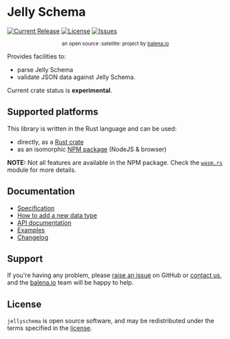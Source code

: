 # Jelly Schema

[![Current Release](https://img.shields.io/github/tag/balena-io-modules/jellyschema.svg?style=flat-square)](https://github.com/balena-io-modules/jellyschema/tags)
[![License](https://img.shields.io/github/license/balena-io-modules/jellyschema.svg?style=flat-square)](https://github.com/balena-io-modules/jellyschema/blob/master/LICENSE)
[![Issues](https://img.shields.io/github/issues/balena-io-modules/jellyschema.svg?style=flat-square)](https://github.com/balena-io-modules/jellyschema/issues)

<div align="center">
  <sub>an open source :satellite: project by <a href="https://www.balena.io">balena.io</a></sub>
</div>

Provides facilities to:

* parse Jelly Schema
* validate JSON data against Jelly Schema.

Current crate status is **experimental**.

## Supported platforms

This library is written in the Rust language and can be used:

* directly, as a [Rust crate]
* as an isomorphic [NPM package] (NodeJS & browser)

**NOTE:** Not all features are available in the NPM package. Check the
[`wasm.rs`](./src/wasm.rs) module for more details. 

## Documentation

* [Specification]
* [How to add a new data type]
* [API documentation]
* [Examples]
* [Changelog]

## Support

If you're having any problem, please [raise an issue] on GitHub or [contact us], and the [balena.io] team
will be happy to help.

## License

`jellyschema` is open source software, and may be redistributed under the terms specified in
the [license].

[balena.io]: https://www.balena.io/
[contact us]: https://forums.balena.io/
[raise an issue]: https://github.com/balena-io-modules/jellyschema/issues/new
[API documentation]: https://docs.rs/jellyschema/latest/jellyschema/
[license]: ./LICENSE
[Rust crate]: https://crates.io/crates/jellyschema
[NPM package]: https://www.npmjs.com/package/jellyschema
[Changelog]: ./CHANGELOG.md
[Specification]: ./docs/specification.md
[How to add a new data type]: ./docs/add-data-type.md
[Examples]: ./examples/
